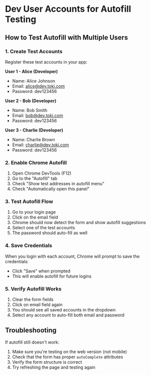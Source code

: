 # Dev User Accounts for Autofill Testing

## How to Test Autofill with Multiple Users

### 1. Create Test Accounts
Register these test accounts in your app:

**User 1 - Alice (Developer)**
- Name: Alice Johnson
- Email: alice@dev.toki.com
- Password: dev123456

**User 2 - Bob (Developer)**
- Name: Bob Smith
- Email: bob@dev.toki.com
- Password: dev123456

**User 3 - Charlie (Developer)**
- Name: Charlie Brown
- Email: charlie@dev.toki.com
- Password: dev123456

### 2. Enable Chrome Autofill
1. Open Chrome DevTools (F12)
2. Go to the "Autofill" tab
3. Check "Show test addresses in autofill menu"
4. Check "Automatically open this panel"

### 3. Test Autofill Flow
1. Go to your login page
2. Click on the email field
3. Chrome should now detect the form and show autofill suggestions
4. Select one of the test accounts
5. The password should auto-fill as well

### 4. Save Credentials
When you login with each account, Chrome will prompt to save the credentials:
- Click "Save" when prompted
- This will enable autofill for future logins

### 5. Verify Autofill Works
1. Clear the form fields
2. Click on email field again
3. You should see all saved accounts in the dropdown
4. Select any account to auto-fill both email and password

## Troubleshooting

If autofill still doesn't work:
1. Make sure you're testing on the web version (not mobile)
2. Check that the form has proper `autoComplete` attributes
3. Verify the form structure is correct
4. Try refreshing the page and testing again
